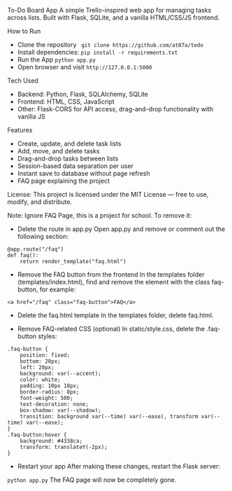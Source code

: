 To-Do Board App
A simple Trello-inspired web app for managing tasks across lists.
Built with Flask, SQLite, and a vanilla HTML/CSS/JS frontend.  

How to Run
- Clone the repository
``` git clone https://github.com/at07a/todo```  
-  Install dependencies:
```pip install -r requirements.txt```  
- Run the App
```python app.py```
- Open browser and visit
```http://127.0.0.1:5000```




Tech Used
- Backend: Python, Flask, SQLAlchemy, SQLite
- Frontend: HTML, CSS, JavaScript
- Other: Flask-CORS for API access, drag-and-drop functionality with vanilla JS  

Features
- Create, update, and delete task lists
- Add, move, and delete tasks
- Drag-and-drop tasks between lists
- Session-based data separation per user
- Instant save to database without page refresh
- FAQ page explaining the project  

License:
This project is licensed under the MIT License — free to use, modify, and distribute.

Note:
Ignore FAQ Page, this is a project for school. To remove it:

- Delete the route in app.py
Open app.py and remove or comment out the following section:

```
@app.route("/faq")
def faq():
    return render_template("faq.html")
```

- Remove the FAQ button from the frontend
In the templates folder (templates/index.html), find and remove the element with the class faq-button, for example:

```<a href="/faq" class="faq-button">FAQ</a>```

 - Delete the faq.html template
In the templates folder, delete faq.html.

- Remove FAQ-related CSS (optional)
In static/style.css, delete the .faq-button styles:

```
.faq-button {
    position: fixed;
    bottom: 20px;
    left: 20px;
    background: var(--accent);
    color: white;
    padding: 10px 18px;
    border-radius: 8px;
    font-weight: 500;
    text-decoration: none;
    box-shadow: var(--shadow);
    transition: background var(--time) var(--ease), transform var(--time) var(--ease);
}
.faq-button:hover {
    background: #4338ca;
    transform: translateY(-2px);
}
```

- Restart your app
After making these changes, restart the Flask server:

```python app.py```
The FAQ page will now be completely gone.
